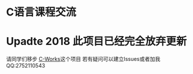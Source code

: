 # C语言课程交流

# Upadte 2018 此项目已经完全放弃更新
请同学们移步 [C-Works](https://github.com/Great-Li-Xin/C-Works)这个项目
若有疑问可以建立Issues或者加我QQ:2752110543
